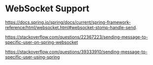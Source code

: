 # WebSocket Support
https://docs.spring.io/spring/docs/current/spring-framework-reference/html/websocket.html#websocket-stomp-handle-send.

https://stackoverflow.com/questions/22367223/sending-message-to-specific-user-on-spring-websocket

https://stackoverflow.com/questions/39333910/sending-message-to-specific-user-using-spring


